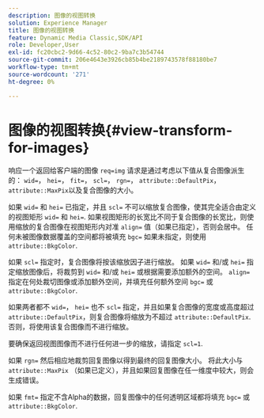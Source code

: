 ```yaml
---
description: 图像的视图转换
solution: Experience Manager
title: 图像的视图转换
feature: Dynamic Media Classic,SDK/API
role: Developer,User
exl-id: fc20cbc2-9d66-4c52-80c2-9ba7c3b54744
source-git-commit: 206e4643e3926cb85b4be2189743578f88180be7
workflow-type: tm+mt
source-wordcount: '271'
ht-degree: 0%

---
```


# 图像的视图转换{#view-transform-for-images}

响应一个返回给客户端的图像 `req=img` 请求是通过考虑以下值从复合图像派生的： `wid=`， `hei=`， `fit=`， `scl=`， `rgn=`， `attribute::DefaultPix`， `attribute::MaxPix`以及复合图像的大小。

如果 `wid=` 和 `hei=` 已指定，并且 `scl=` 不可以缩放复合图像，使其完全适合由定义的视图矩形 `wid=` 和 `hei=`. 如果视图矩形的长宽比不同于复合图像的长宽比，则使用缩放的复合图像在视图矩形内对准 `align=` 值（如果已指定），否则会居中。 任何未被图像数据覆盖的空间都将被填充 `bgc=` 如果未指定，则使用 `attribute::BkgColor`.

如果 `scl=` 指定时，复合图像将按该缩放因子进行缩放。 如果 `wid=` 和/或 `hei=` 指定缩放图像后，将裁剪到 `wid=` 和/或 `hei=` 或根据需要添加额外的空间。 `align=` 指定在何处裁切图像或添加额外空间，并填充任何额外空间 `bgc=` 或 `attribute::BkgColor`.

如果两者都不 `wid=`， `hei=` 也不 `scl=` 指定，并且如果复合图像的宽度或高度超过 `attribute::DefaultPix`，则复合图像将缩放为不超过 `attribute::DefaultPix`. 否则，将使用该复合图像而不进行缩放。

要确保返回视图图像而不进行任何进一步的缩放，请指定 `scl=1`.

如果 `rgn=` 然后相应地裁剪回复图像以得到最终的回复图像大小。 将此大小与 `attribute::MaxPix` （如果已定义），并且如果回复图像在任一维度中较大，则会生成错误。

如果 `fmt=` 指定不含Alpha的数据，回复图像中的任何透明区域都将填充 `bgc=` 或 `attribute::BkgColor`.
